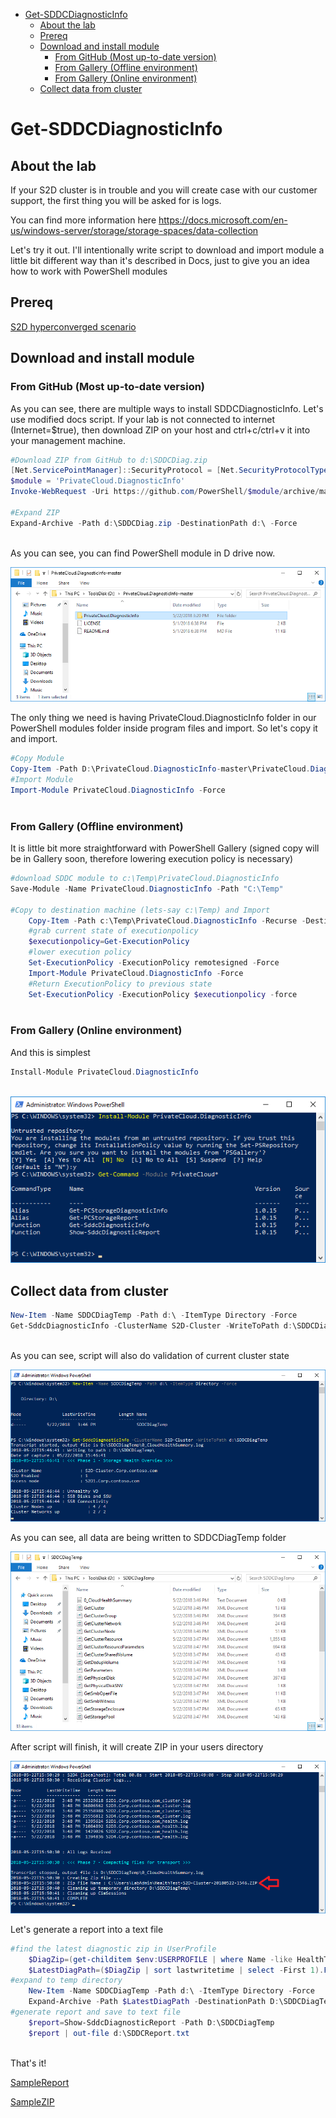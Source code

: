 <!-- TOC -->

- [Get-SDDCDiagnosticInfo](#get-sddcdiagnosticinfo)
    - [About the lab](#about-the-lab)
    - [Prereq](#prereq)
    - [Download and install module](#download-and-install-module)
        - [From GitHub (Most up-to-date version)](#from-github-most-up-to-date-version)
        - [From Gallery (Offline environment)](#from-gallery-offline-environment)
        - [From Gallery (Online environment)](#from-gallery-online-environment)
    - [Collect data from cluster](#collect-data-from-cluster)

<!-- /TOC -->

# Get-SDDCDiagnosticInfo

## About the lab

If your S2D cluster is in trouble and you will create case with our customer support, the first thing you will be asked for is logs.

You can find more information here https://docs.microsoft.com/en-us/windows-server/storage/storage-spaces/data-collection

Let's try it out. I'll intentionally write script to download and import module a little bit different way than it's described in Docs, just to give you an idea how to work with PowerShell modules

## Prereq

[S2D hyperconverged scenario](/Scenarios/S2D%20Hyperconverged/)

## Download and install module

### From GitHub (Most up-to-date version)

As you can see, there are multiple ways to install SDDCDiagnosticInfo. Let's use modified docs script. If your lab is not connected to internet (Internet=$true), then download ZIP on your host and ctrl+c/ctrl+v it into your management machine.

````PowerShell
#Download ZIP from GitHub to d:\SDDCDiag.zip
[Net.ServicePointManager]::SecurityProtocol = [Net.SecurityProtocolType]::Tls12
$module = 'PrivateCloud.DiagnosticInfo'
Invoke-WebRequest -Uri https://github.com/PowerShell/$module/archive/master.zip -OutFile d:\SDDCDiag.zip

#Expand ZIP
Expand-Archive -Path d:\SDDCDiag.zip -DestinationPath d:\ -Force
 
````

As you can see, you can find PowerShell module in D drive now.

![](/Scenarios/S2D%20Tools/Get-SDDCDiagnosticInfo/Screenshots/ExpandedZip.png)

The only thing we need is having PrivateCloud.DiagnosticInfo folder in our PowerShell modules folder inside program files and import. So let's copy it and import.

````PowerShell
#Copy Module
Copy-Item -Path D:\PrivateCloud.DiagnosticInfo-master\PrivateCloud.DiagnosticInfo -Recurse -Destination "C:\Program Files\WindowsPowerShell\Modules"
#Import Module
Import-Module PrivateCloud.DiagnosticInfo -Force
 
````

### From Gallery (Offline environment)

It is little bit more straightforward with PowerShell Gallery (signed copy will be in Gallery soon, therefore lowering execution policy is necessary)

````PowerShell
#download SDDC module to c:\Temp\PrivateCloud.DiagnosticInfo
Save-Module -Name PrivateCloud.DiagnosticInfo -Path "C:\Temp"

#Copy to destination machine (lets-say c:\Temp) and Import
    Copy-Item -Path c:\Temp\PrivateCloud.DiagnosticInfo -Recurse -Destination "C:\Program Files\WindowsPowerShell\Modules" -Force
    #grab current state of executionpolicy
    $executionpolicy=Get-ExecutionPolicy
    #lower execution policy
    Set-ExecutionPolicy -ExecutionPolicy remotesigned -Force
    Import-Module PrivateCloud.DiagnosticInfo -Force
    #Return ExecutionPolicy to previous state
    Set-ExecutionPolicy -ExecutionPolicy $executionpolicy -force
 
````

### From Gallery (Online environment)

And this is simplest

````PowerShell
Install-Module PrivateCloud.DiagnosticInfo
 
````

![](/Scenarios/S2D%20Tools/Get-SDDCDiagnosticInfo/Screenshots/ImportModuleGallery.png)

## Collect data from cluster

````PowerShell
New-Item -Name SDDCDiagTemp -Path d:\ -ItemType Directory -Force
Get-SddcDiagnosticInfo -ClusterName S2D-Cluster -WriteToPath d:\SDDCDiagTemp
 
````

As you can see, script will also do validation of current cluster state

![](/Scenarios/S2D%20Tools/Get-SDDCDiagnosticInfo/Screenshots/CollectData.png)

As you can see, all data are being written to SDDCDiagTemp folder

![](/Scenarios/S2D%20Tools/Get-SDDCDiagnosticInfo/Screenshots/CollectDataFolder.png)

After script will finish, it will create ZIP in your users directory

![](/Scenarios/S2D%20Tools/Get-SDDCDiagnosticInfo/Screenshots/CollectDataResult.png)

Let's generate a report into a text file

````PowerShell
#find the latest diagnostic zip in UserProfile
    $DiagZip=(get-childitem $env:USERPROFILE | where Name -like HealthTest*.zip)
    $LatestDiagPath=($DiagZip | sort lastwritetime | select -First 1).FullName
#expand to temp directory
    New-Item -Name SDDCDiagTemp -Path d:\ -ItemType Directory -Force
    Expand-Archive -Path $LatestDiagPath -DestinationPath D:\SDDCDiagTemp -Force
#generate report and save to text file
    $report=Show-SddcDiagnosticReport -Path D:\SDDCDiagTemp
    $report | out-file d:\SDDCReport.txt
    
````

That's it!

[SampleReport](/Scenarios/S2D%20Tools/Get-SDDCDiagnosticInfo/SDDCReport.txt)

[SampleZIP](/Scenarios/S2D%20Tools/Get-SDDCDiagnosticInfo/HealthTest-S2D-Cluster-20180522-1546.ZIP)